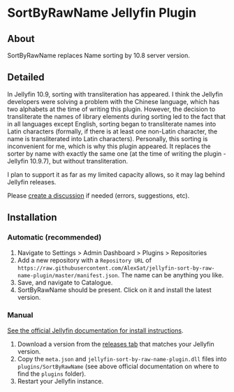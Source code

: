 <h1>SortByRawName Jellyfin Plugin</h1>

## About

SortByRawName replaces Name sorting by 10.8 server version.

## Detailed

In Jellyfin 10.9, sorting with transliteration has appeared. I think the Jellyfin developers were solving a problem with the Chinese language, which has two alphabets at the time of writing this plugin. However, the decision to transliterate the names of library elements during sorting led to the fact that in all languages except English, sorting began to transliterate names into Latin characters (formally, if there is at least one non-Latin character, the name is transliterated into Latin characters). Personally, this sorting is inconvenient for me, which is why this plugin appeared. It replaces the sorter by name with exactly the same one (at the time of writing the plugin - Jellyfin 10.9.7), but without transliteration.

I plan to support it as far as my limited capacity allows, so it may lag behind Jellyfin releases.

Please [create a discussion](https://github.com/AlexSat/jellyfin-sort-by-raw-name-plugin/discussions/new/choose) if needed (errors, suggestions, etc).

## Installation

### Automatic (recommended)
1. Navigate to Settings > Admin Dashboard > Plugins > Repositories
2. Add a new repository with a `Repository URL` of `https://raw.githubusercontent.com/AlexSat/jellyfin-sort-by-raw-name-plugin/master/manifest.json`. The name can be anything you like.
3. Save, and navigate to Catalogue.
4. SortByRawName should be present. Click on it and install the latest version.

### Manual

[See the official Jellyfin documentation for install instructions](https://jellyfin.org/docs/general/server/plugins/index.html#installing).

1. Download a version from the [releases tab](https://github.com/AlexSat/jellyfin-sort-by-raw-name-plugin/releases) that matches your Jellyfin version.
2. Copy the `meta.json` and `jellyfin-sort-by-raw-name-plugin.dll` files into `plugins/SortByRawName` (see above official documentation on where to find the `plugins` folder).
3. Restart your Jellyfin instance.